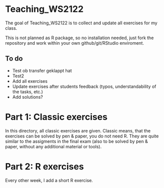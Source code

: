 
<!-- README.md is generated from README.Rmd. Please edit that file -->

# Teaching_WS2122

<!-- badges: start -->
<!-- badges: end -->

The goal of Teaching_WS2122 is to collect and update all exercises for
my class.

This is not planned as R package, so no installation needed, just fork
the repository and work within your own github/git/RStudio enviroment.

## To do

-   Test ob transfer geklappt hat
-   Test2
-   Add all exercises
-   Update exercises after students feedback (typos, understandability
    of the tasks, etc.)
-   Add solutions?

# Part 1: Classic exercises

In this directory, all classic exercises are given. Classic means, that
the exercises can be solved by pen & paper, you do not need R. They are
quite similar to the assigments in the final exam (also to be solved by
pen & paper, without any additional material or tools).

# Part 2: R exercises

Every other week, I add a short R exercise.
